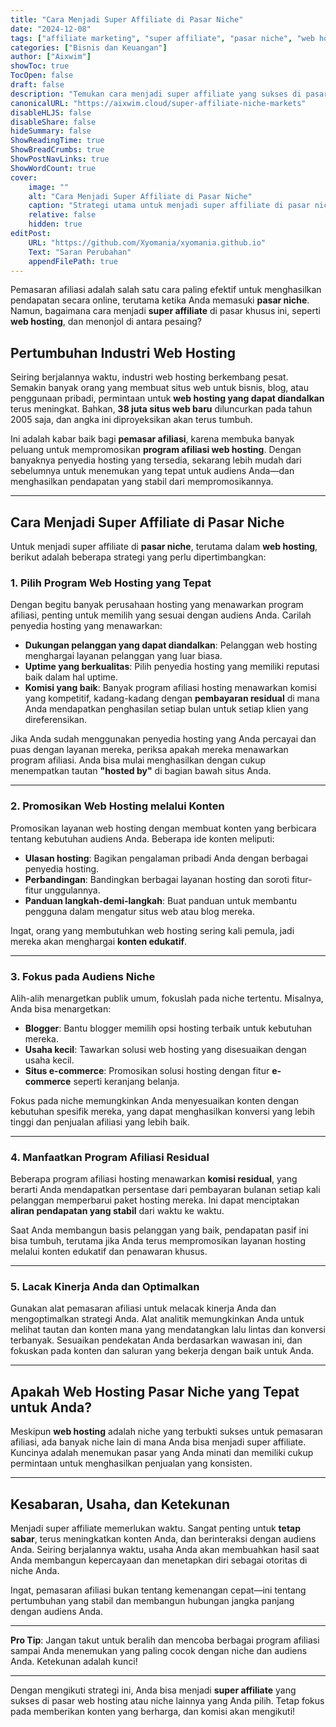 ```yaml
---
title: "Cara Menjadi Super Affiliate di Pasar Niche"
date: "2024-12-08"
tags: ["affiliate marketing", "super affiliate", "pasar niche", "web hosting", "program afiliasi"]
categories: ["Bisnis dan Keuangan"]
author: ["Aixwim"]
showToc: true
TocOpen: false
draft: false
description: "Temukan cara menjadi super affiliate yang sukses di pasar niche, terutama di web hosting. Pelajari strategi utama untuk memilih program afiliasi yang menguntungkan dan menghasilkan pendapatan yang konsisten."
canonicalURL: "https://aixwim.cloud/super-affiliate-niche-markets"
disableHLJS: false
disableShare: false
hideSummary: false
ShowReadingTime: true
ShowBreadCrumbs: true
ShowPostNavLinks: true
ShowWordCount: true
cover:
    image: ""
    alt: "Cara Menjadi Super Affiliate di Pasar Niche"
    caption: "Strategi utama untuk menjadi super affiliate di pasar niche seperti web hosting"
    relative: false
    hidden: true
editPost:
    URL: "https://github.com/Xyomania/xyomania.github.io"
    Text: "Saran Perubahan"
    appendFilePath: true
---
```


Pemasaran afiliasi adalah salah satu cara paling efektif untuk menghasilkan pendapatan secara online, terutama ketika Anda memasuki **pasar niche**. Namun, bagaimana cara menjadi **super affiliate** di pasar khusus ini, seperti **web hosting**, dan menonjol di antara pesaing?

<!--more-->

## Pertumbuhan Industri Web Hosting

Seiring berjalannya waktu, industri web hosting berkembang pesat. Semakin banyak orang yang membuat situs web untuk bisnis, blog, atau penggunaan pribadi, permintaan untuk **web hosting yang dapat diandalkan** terus meningkat. Bahkan, **38 juta situs web baru** diluncurkan pada tahun 2005 saja, dan angka ini diproyeksikan akan terus tumbuh.

Ini adalah kabar baik bagi **pemasar afiliasi**, karena membuka banyak peluang untuk mempromosikan **program afiliasi web hosting**. Dengan banyaknya penyedia hosting yang tersedia, sekarang lebih mudah dari sebelumnya untuk menemukan yang tepat untuk audiens Anda—dan menghasilkan pendapatan yang stabil dari mempromosikannya.

---

## Cara Menjadi Super Affiliate di Pasar Niche

Untuk menjadi super affiliate di **pasar niche**, terutama dalam **web hosting**, berikut adalah beberapa strategi yang perlu dipertimbangkan:

### 1. **Pilih Program Web Hosting yang Tepat**

Dengan begitu banyak perusahaan hosting yang menawarkan program afiliasi, penting untuk memilih yang sesuai dengan audiens Anda. Carilah penyedia hosting yang menawarkan:

- **Dukungan pelanggan yang dapat diandalkan**: Pelanggan web hosting menghargai layanan pelanggan yang luar biasa.
- **Uptime yang berkualitas**: Pilih penyedia hosting yang memiliki reputasi baik dalam hal uptime.
- **Komisi yang baik**: Banyak program afiliasi hosting menawarkan komisi yang kompetitif, kadang-kadang dengan **pembayaran residual** di mana Anda mendapatkan penghasilan setiap bulan untuk setiap klien yang direferensikan.

Jika Anda sudah menggunakan penyedia hosting yang Anda percayai dan puas dengan layanan mereka, periksa apakah mereka menawarkan program afiliasi. Anda bisa mulai menghasilkan dengan cukup menempatkan tautan **"hosted by"** di bagian bawah situs Anda.

---

### 2. **Promosikan Web Hosting melalui Konten**

Promosikan layanan web hosting dengan membuat konten yang berbicara tentang kebutuhan audiens Anda. Beberapa ide konten meliputi:

- **Ulasan hosting**: Bagikan pengalaman pribadi Anda dengan berbagai penyedia hosting.
- **Perbandingan**: Bandingkan berbagai layanan hosting dan soroti fitur-fitur unggulannya.
- **Panduan langkah-demi-langkah**: Buat panduan untuk membantu pengguna dalam mengatur situs web atau blog mereka.

Ingat, orang yang membutuhkan web hosting sering kali pemula, jadi mereka akan menghargai **konten edukatif**.

---

### 3. **Fokus pada Audiens Niche**

Alih-alih menargetkan publik umum, fokuslah pada niche tertentu. Misalnya, Anda bisa menargetkan:

- **Blogger**: Bantu blogger memilih opsi hosting terbaik untuk kebutuhan mereka.
- **Usaha kecil**: Tawarkan solusi web hosting yang disesuaikan dengan usaha kecil.
- **Situs e-commerce**: Promosikan solusi hosting dengan fitur **e-commerce** seperti keranjang belanja.

Fokus pada niche memungkinkan Anda menyesuaikan konten dengan kebutuhan spesifik mereka, yang dapat menghasilkan konversi yang lebih tinggi dan penjualan afiliasi yang lebih baik.

---

### 4. **Manfaatkan Program Afiliasi Residual**

Beberapa program afiliasi hosting menawarkan **komisi residual**, yang berarti Anda mendapatkan persentase dari pembayaran bulanan setiap kali pelanggan memperbarui paket hosting mereka. Ini dapat menciptakan **aliran pendapatan yang stabil** dari waktu ke waktu.

Saat Anda membangun basis pelanggan yang baik, pendapatan pasif ini bisa tumbuh, terutama jika Anda terus mempromosikan layanan hosting melalui konten edukatif dan penawaran khusus.

---

### 5. **Lacak Kinerja Anda dan Optimalkan**

Gunakan alat pemasaran afiliasi untuk melacak kinerja Anda dan mengoptimalkan strategi Anda. Alat analitik memungkinkan Anda untuk melihat tautan dan konten mana yang mendatangkan lalu lintas dan konversi terbanyak. Sesuaikan pendekatan Anda berdasarkan wawasan ini, dan fokuskan pada konten dan saluran yang bekerja dengan baik untuk Anda.

---

## Apakah Web Hosting Pasar Niche yang Tepat untuk Anda?

Meskipun **web hosting** adalah niche yang terbukti sukses untuk pemasaran afiliasi, ada banyak niche lain di mana Anda bisa menjadi super affiliate. Kuncinya adalah menemukan pasar yang Anda minati dan memiliki cukup permintaan untuk menghasilkan penjualan yang konsisten.

---

## Kesabaran, Usaha, dan Ketekunan

Menjadi super affiliate memerlukan waktu. Sangat penting untuk **tetap sabar**, terus meningkatkan konten Anda, dan berinteraksi dengan audiens Anda. Seiring berjalannya waktu, usaha Anda akan membuahkan hasil saat Anda membangun kepercayaan dan menetapkan diri sebagai otoritas di niche Anda.

Ingat, pemasaran afiliasi bukan tentang kemenangan cepat—ini tentang pertumbuhan yang stabil dan membangun hubungan jangka panjang dengan audiens Anda.

---

**Pro Tip**: Jangan takut untuk beralih dan mencoba berbagai program afiliasi sampai Anda menemukan yang paling cocok dengan niche dan audiens Anda. Ketekunan adalah kunci!

---

Dengan mengikuti strategi ini, Anda bisa menjadi **super affiliate** yang sukses di pasar web hosting atau niche lainnya yang Anda pilih. Tetap fokus pada memberikan konten yang berharga, dan komisi akan mengikuti!
